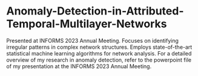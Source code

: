 # Anomaly-Detection-in-Attributed-Temporal-Multilayer-Networks

Presented at INFORMS 2023 Annual Meeting.
Focuses on identifying irregular patterns in complex network structures.
Employs state-of-the-art statistical machine learning algorithms for network analysis.
For a detailed overview of my research in anomaly detection, refer to the powerpoint file of my presentation at the INFORMS 2023 Annual Meeting.
